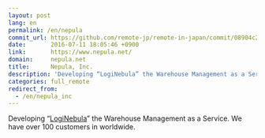 ```yaml
---
layout: post
lang: en
permalink: /en/nepula
commit_url: https://github.com/remote-jp/remote-in-japan/commit/08904c2262df25da00271ffe43093ed861e6d679
date:       2016-07-11 18:05:46 +0900
link:       https://www.nepula.net/
domain:     nepula.net
title:      Nepula, Inc.
description: 'Developing “LogiNebula” the Warehouse Management as a Service. We have over 100 customers in worldwide.'
categories: full_remote
redirect_from:
  - /en/nepula_inc
---
```


<p>Developing “<a href="https://loginebula.com">LogiNebula</a>” the Warehouse Management as a Service. We have over 100 customers in worldwide.</p>
